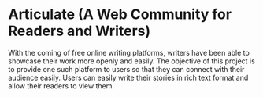 # Articulate (A Web Community for Readers and Writers)
With the coming of free online writing platforms, writers have been able to showcase their work more openly and easily. The objective of this project is to provide one such platform to users so that they can connect with their audience easily. Users can easily write their stories in rich text format and allow their readers to view them.
